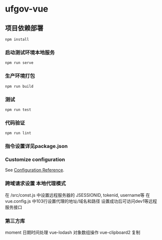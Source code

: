 # ufgov-vue

## 项目依赖部署
```
npm install
```

### 启动测试环境本地服务
```
npm run serve
```

### 生产环境打包
```
npm run build
```

### 测试
```
npm run test
```

### 代码验证
```
npm run lint
```
### 指令设置详见package.json

### Customize configuration
See [Configuration Reference](https://cli.vuejs.org/config/).

### 跨域请求设置 本地代理模式
在 /src/const.js 中设置远程服务器的 JSESSIONID, tokenid, username等
在 vue.config.js 中103行设置代理的地址/域名和路径
设置成功后可访问dev1等远程服务接口

### 第三方库
moment 日期时间处理
vue-lodash 对象数组操作
vue-clipboard2 复制